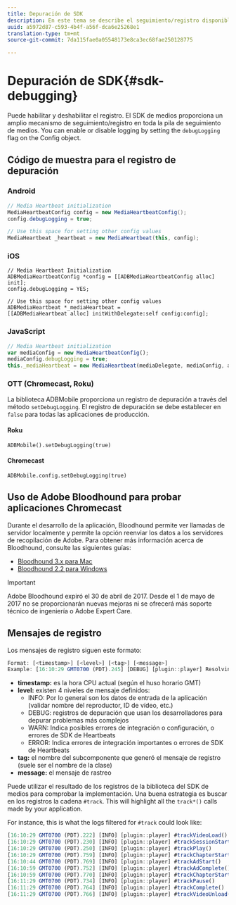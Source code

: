 ```yaml
---
title: Depuración de SDK
description: En este tema se describe el seguimiento/registro disponible en el SDK de medios.
uuid: a5972d87-c593-4b4f-a56f-dca6e25268e1
translation-type: tm+mt
source-git-commit: 7da115fae0a05548173e8ca3ec68fae250128775

---
```



# Depuración de SDK{#sdk-debugging}

Puede habilitar y deshabilitar el registro. El SDK de medios proporciona un amplio mecanismo de seguimiento/registro en toda la pila de seguimiento de medios. You can enable or disable logging by setting the `debugLogging` flag on the Config object.

## Código de muestra para el registro de depuración

### Android

```java
// Media Heartbeat initialization 
MediaHeartbeatConfig config = new MediaHeartbeatConfig(); 
config.debugLogging = true; 

// Use this space for setting other config values 
MediaHeartbeat _heartbeat = new MediaHeartbeat(this, config); 
```

### iOS

```
// Media Heartbeat Initialization 
ADBMediaHeartbeatConfig *config = [[ADBMediaHeartbeatConfig alloc] init]; 
config.debugLogging = YES; 

// Use this space for setting other config values 
ADBMediaHeartbeat *_mediaHeartbeat =  
[[ADBMediaHeartbeat alloc] initWithDelegate:self config:config]; 
```

### JavaScript

```js
// Media Heartbeat initialization 
var mediaConfig = new MediaHeartbeatConfig(); 
mediaConfig.debugLogging = true; 
this._mediaHeartbeat = new MediaHeartbeat(mediaDelegate, mediaConfig, appMeasurement); 
```

### OTT (Chromecast, Roku)

La biblioteca ADBMobile proporciona un registro de depuración a través del método `setDebugLogging`. El registro de depuración se debe establecer en `false` para todas las aplicaciones de producción.

#### Roku

```
ADBMobile().setDebugLogging(true)
```

#### Chromecast

```
ADBMobile.config.setDebugLogging(true)
```

## Uso de Adobe Bloodhound para probar aplicaciones Chromecast

Durante el desarrollo de la aplicación, Bloodhound permite ver llamadas de servidor localmente y permite la opción reenviar los datos a los servidores de recopilación de Adobe. Para obtener más información acerca de Bloodhound, consulte las siguientes guías:

* [Bloodhound 3.x para Mac](https://marketing.adobe.com/resources/help/en_US/mobile/bloodhound/)
* [Bloodhound 2.2 para Windows](https://www.google.com/url?sa=t&rct=j&q=&esrc=s&source=web&cd=3&cad=rja&uact=8&ved=0ahUKEwjil9aM87jRAhUExlQKHTYZCjoQFggoMAI&url=https%3A%2F%2Fmarketing.adobe.com%2Fresources%2Fhelp%2Fen_US%2Fmobile%2Fbloodhound_win_2x%2F&usg=AFQjCNEW-gZp1IdbifWFDgDNEaQcGlBobg&sig2=K0waTKxdMj_2kfNXdMI2yg)

>[!IMPORTANT]
>
>Adobe Bloodhound expiró el 30 de abril de 2017. Desde el 1 de mayo de 2017 no se proporcionarán nuevas mejoras ni se ofrecerá más soporte técnico de ingeniería o Adobe Expert Care.

## Mensajes de registro

Los mensajes de registro siguen este formato:

```js
Format: [<timestamp>] [<level>] [<tag>] [<message>] 
Example: [16:10:29 GMT­0700 (PDT).245] [DEBUG] [plugin::player] Resolving qos.startupTime: 0
```

* **timestamp:** es la hora CPU actual (según el huso horario GMT)
* **level:** existen 4 niveles de mensaje definidos:
   * INFO: Por lo general son los datos de entrada de la aplicación (validar nombre del reproductor, ID de vídeo, etc.)
   * DEBUG: registros de depuración que usan los desarrolladores para depurar problemas más complejos
   * WARN: Indica posibles errores de integración o configuración, o errores de SDK de Heartbeats
   * ERROR: Indica errores de integración importantes o errores de SDK de Heartbeats
* **tag:** el nombre del subcomponente que generó el mensaje de registro (suele ser el nombre de la clase)
* **message:** el mensaje de rastreo

Puede utilizar el resultado de los registros de la biblioteca del SDK de medios para comprobar la implementación. Una buena estrategia es buscar en los registros la cadena `#track`. This will highlight all the `track*()` calls made by your application.

For instance, this is what the logs filtered for `#track` could look like:

```js
[16:10:29 GMT­0700 (PDT).222] [INFO] [plugin::player] #trackVideoLoad() 
[16:10:29 GMT­0700 (PDT).230] [INFO] [plugin::player] #trackSessionStart() 
[16:10:29 GMT­0700 (PDT).250] [INFO] [plugin::player] #trackPlay() 
[16:10:29 GMT­0700 (PDT).759] [INFO] [plugin::player] #trackChapterStart() 
[16:10:44 GMT­0700 (PDT).769] [INFO] [plugin::player] #trackAdStart() 
[16:10:59 GMT­0700 (PDT).752] [INFO] [plugin::player] #trackAdComplete() 
[16:10:59 GMT­0700 (PDT).770] [INFO] [plugin::player] #trackChapterStart() 
[16:11:29 GMT­0700 (PDT).734] [INFO] [plugin::player] #trackPause() 
[16:11:29 GMT­0700 (PDT).764] [INFO] [plugin::player] #trackComplete() 
[16:11:29 GMT­0700 (PDT).766] [INFO] [plugin::player] #trackVideoUnload()
```

